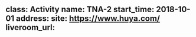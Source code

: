 class: Activity
name: TNA-2
start_time: 2018-10-01
address: 
site: https://www.huya.com/
liveroom_url:
---
